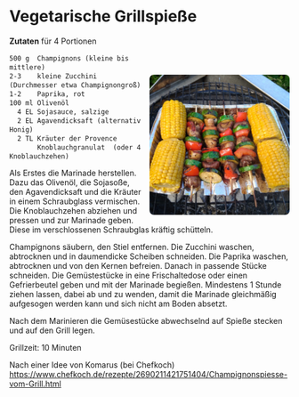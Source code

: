Vegetarische Grillspieße
==========================

**Zutaten** für 4 Portionen

<img align='right' style="margin:5ex 0 1ex 1em;border-radius:8px" width="50%" src="images/Veg_Grillspiesse.jpg">

```
500 g  Champignons (kleine bis mittlere) 
2-3    kleine Zucchini (Durchmesser etwa Champignongroß)
1-2    Paprika, rot
100 ml Olivenöl
  4 EL Sojasauce, salzige
  2 EL Agavendicksaft (alternativ Honig)
  2 TL Kräuter der Provence
       Knoblauchgranulat  (oder 4 Knoblauchzehen)
```
Als Erstes die Marinade herstellen. Dazu das Olivenöl, die Sojasoße, den Agavendicksaft und die Kräuter in einem Schraubglass vermischen.
Die Knoblauchzehen abziehen und pressen und zur Marinade geben. Diese im verschlossenen Schraubglas kräftig schütteln.

Champignons säubern, den Stiel entfernen. Die Zucchini waschen, abtrocknen und in daumendicke Scheiben schneiden. Die Paprika waschen, abtrocknen und von den Kernen befreien. Danach in passende Stücke schneiden. Die Gemüstestücke in eine Frischaltedose oder einen Gefrierbeutel geben und mit der Marinade begießen. Mindestens 1 Stunde ziehen lassen, dabei ab und zu wenden, damit die Marinade gleichmäßig aufgesogen werden kann und sich nicht am Boden absetzt.

Nach dem Marinieren die Gemüsestücke abwechselnd auf Spieße stecken und auf den Grill legen.

Grillzeit: 10 Minuten  

Nach einer Idee von Komarus (bei Chefkoch) https://www.chefkoch.de/rezepte/2690211421751404/Champignonspiesse-vom-Grill.html
